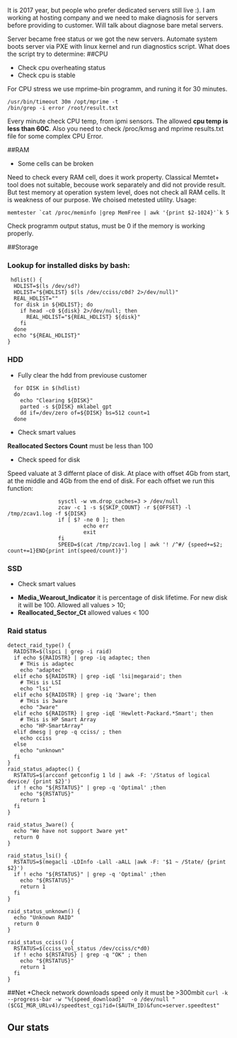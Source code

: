 It is 2017 year, but people who prefer dedicated servers still live :). I am working at hosting company and we need to make diagnosis for servers before providing to customer.
Will talk about diagnose bare metal servers.

Server became free status or we got the new servers. Automate system boots server via PXE with linux kernel and run diagnostics script. What does the script try to determine:
##CPU
* Check cpu overheating status
* Check cpu is stable

For CPU stress we use mprime-bin programm, and runing it for 30 minutes.

``` 
/usr/bin/timeout 30m /opt/mprime -t 
/bin/grep -i error /root/result.txt
```

Every minute check CPU temp, from ipmi sensors. The allowed **cpu temp is less than 60C**.
Also you need to check /proc/kmsg and mprime results.txt file for some complex CPU Error.

##RAM
* Some cells can be broken

Need to check every RAM cell, does it work property. Classical Memtet+ tool does not suitable, becouse work separately and did not provide result.
But test memory at operation system level, does not check all RAM cells. It is weakness of our purpose. We choised metested utility. Usage:

```
memtester `cat /proc/meminfo |grep MemFree | awk '{print $2-1024}'`k 5
```

Check programm output status, must be 0 if the memory is working properly.

##Storage
### Lookup for installed disks by bash:

```
 hdlist() {
  HDLIST=$(ls /dev/sd?)
  HDLIST="${HDLIST} $(ls /dev/cciss/c0d? 2>/dev/null)"
  REAL_HDLIST=""
  for disk in ${HDLIST}; do
    if head -c0 ${disk} 2>/dev/null; then
      REAL_HDLIST="${REAL_HDLIST} ${disk}"
    fi
  done
  echo "${REAL_HDLIST}"
}
```

### HDD

* Fully clear the hdd from previouse customer

```
  for DISK in $(hdlist)
  do
    echo "Clearing ${DISK}"
    parted -s ${DISK} mklabel gpt
    dd if=/dev/zero of=${DISK} bs=512 count=1
  done
```

* Check smart values

 **Reallocated Sectors Count** must be less than 100

* Check speed for disk 

 Speed valuate at 3 differnt place of disk. At place with offset 4Gb from start, at the middle and 4Gb from the end of disk. For each offset we run this function:

```
                sysctl -w vm.drop_caches=3 > /dev/null
                zcav -c 1 -s ${SKIP_COUNT} -r ${OFFSET} -l /tmp/zcav1.log -f ${DISK}
                if [ $? -ne 0 ]; then
                        echo err
                        exit
                fi
                SPEED=$(cat /tmp/zcav1.log | awk '! /^#/ {speed+=$2; count+=1}END{print int(speed/count)}') 
```

### SSD
* Check smart values
 - **Media_Wearout_Indicator** it is percentage of disk lifetime. For new disk it will be 100. Allowed all values > 10;
 - **Reallocated_Sector_Ct** allowed values < 100
### Raid status
```
detect_raid_type() {
  RAIDSTR=$(lspci | grep -i raid)
  if echo ${RAIDSTR} | grep -iq adaptec; then
    # THis is adaptec
    echo "adaptec"
  elif echo ${RAIDSTR} | grep -iqE 'lsi|megaraid'; then
    # THis is LSI
    echo "lsi"
  elif echo ${RAIDSTR} | grep -iq '3ware'; then
    # THis is 3ware
    echo "3ware"
  elif echo ${RAIDSTR} | grep -iqE 'Hewlett-Packard.*Smart'; then
    # THis is HP Smart Array
    echo "HP-SmartArray"
  elif dmesg | grep -q cciss/ ; then
    echo cciss
  else
    echo "unknown"
  fi
}
raid_status_adaptec() {
  RSTATUS=$(arcconf getconfig 1 ld | awk -F: '/Status of logical device/ {print $2}')
  if ! echo "${RSTATUS}" | grep -q 'Optimal' ;then
    echo "${RSTATUS}"
    return 1
  fi
}

raid_status_3ware() {
  echo "We have not support 3ware yet"
  return 0
}

raid_status_lsi() {
  RSTATUS=$(megacli -LDInfo -Lall -aALL |awk -F: '$1 ~ /State/ {print $2}')
  if ! echo "${RSTATUS}" | grep -q 'Optimal' ;then
    echo "${RSTATUS}"
    return 1
  fi
}

raid_status_unknown() {
  echo "Unknown RAID"
  return 0
}

raid_status_cciss() {
  RSTATUS=$(cciss_vol_status /dev/cciss/c*d0)
  if ! echo ${RSTATUS} | grep -q "OK" ; then
    echo "${RSTATUS}"
    return 1
  fi
}
```
##Net
*Check network downloads speed only it must be >300mbit 
`curl -k --progress-bar -w "%{speed_download}"  -o /dev/null "($CGI_MGR_URLv4)/speedtest_cgi?id=($AUTH_ID)&func=server.speedtest"`

## Our stats
